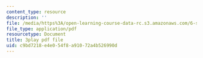 ```yaml
---
content_type: resource
description: ''
file: /media/https%3A/open-learning-course-data-rc.s3.amazonaws.com/6-s897-machine-learning-for-healthcare-spring-2019/c9bd7218e4e054f8a91072a4b526990d_wDLzLN1tArA.pdf
file_type: application/pdf
resourcetype: Document
title: 3play pdf file
uid: c9bd7218-e4e0-54f8-a910-72a4b526990d
---
```

